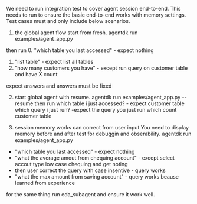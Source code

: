We need to run integration test to cover agent session end-to-end. This needs to run to ensure the basic end-to-end works with memory settings. Test cases must and only include below scenarios.


1. the global agent flow start from fresh.
agentdk run examples/agent_app.py

then run 
0. "which table you last accessed" - expect nothing
1. "list table" - expect list all tables
2. "how many customers you have" - except run query on customer table and have X count

expect answers and answers must be fixed


2. start global agent with resume.
agentdk run examples/agent_app.py --resume
then run
which table i just accessed? - expect customer table
which query i just run? -expect the query you just run which count customer table


3. session memory works can correct from user input 
You need to display memory before and after test for debuggin and obserability.
agentdk run examples/agent_app.py 
 -  "which table you last accessed" - expect nothing
 -  "what the average amout from chequing account" - except select accout type low case chequing and get noting
-  then user correct the query with case insentive - query works
-  "what the max amount from saving account"  - query works beause learned from experience


for the same thing run eda_subagent and ensure it work well.


